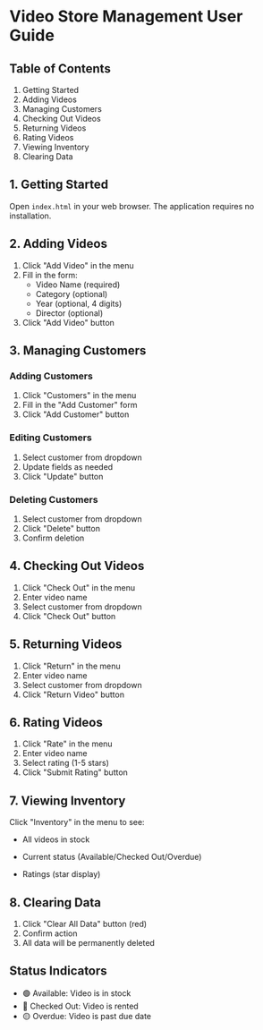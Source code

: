# Video Store Management User Guide

## Table of Contents

1. Getting Started
2. Adding Videos
3. Managing Customers
4. Checking Out Videos
5. Returning Videos
6. Rating Videos
7. Viewing Inventory
8. Clearing Data

## 1. Getting Started

Open `index.html` in your web browser. The application requires no installation.

## 2. Adding Videos

1. Click "Add Video" in the menu
2. Fill in the form:
   - Video Name (required)
   - Category (optional)
   - Year (optional, 4 digits)
   - Director (optional)
3. Click "Add Video" button

## 3. Managing Customers

### Adding Customers

1. Click "Customers" in the menu
2. Fill in the "Add Customer" form
3. Click "Add Customer" button

### Editing Customers

1. Select customer from dropdown
2. Update fields as needed
3. Click "Update" button

### Deleting Customers

1. Select customer from dropdown
2. Click "Delete" button
3. Confirm deletion

## 4. Checking Out Videos

1. Click "Check Out" in the menu
2. Enter video name
3. Select customer from dropdown
4. Click "Check Out" button

## 5. Returning Videos

1. Click "Return" in the menu
2. Enter video name
3. Select customer from dropdown
4. Click "Return Video" button

## 6. Rating Videos

1. Click "Rate" in the menu
2. Enter video name
3. Select rating (1-5 stars)
4. Click "Submit Rating" button

## 7. Viewing Inventory

Click "Inventory" in the menu to see:

- All videos in stock

- Current status (Available/Checked Out/Overdue)
- Ratings (star display)

## 8. Clearing Data

1. Click "Clear All Data" button (red)
2. Confirm action
3. All data will be permanently deleted

## Status Indicators

- 🟢 Available: Video is in stock
- 🔴 Checked Out: Video is rented
- 🟡 Overdue: Video is past due date
